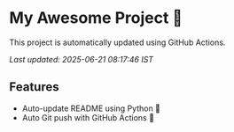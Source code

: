 # My Awesome Project 🚀

This project is automatically updated using GitHub Actions.

_Last updated: 2025-06-21 08:17:46 IST_

## Features
- Auto-update README using Python 🐍
- Auto Git push with GitHub Actions 🤖
